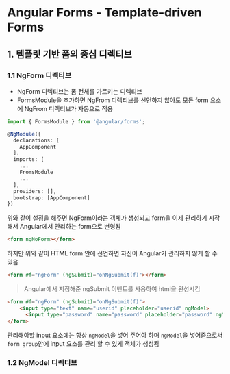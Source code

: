 # Angular Forms - **Template-driven Forms**

## 1. 템플릿 기반 폼의 중심 디렉티브

### 1.1 NgForm 디렉티브

- NgForm 디렉티브는 폼 전체를 가르키는 디렉티브
- FormsModule을 추가하면 NgFrom 디렉티브를 선언하지 않아도 모든 form 요소에 NgFrom 디렉티브가 자동으로 적용

```typescript
import { FormsModule } from '@angular/forms';

@NgModule({
  declarations: [
    AppComponent
  ],
  imports: [
    ...
	FromsModule
    ...
  ],
  providers: [],
  bootstrap: [AppComponent]
})
```

위와 같이 설정을 해주면 NgForm이라는 객체가 생성되고 form을 이제 관리하기 시작해서 Angular에서 관리하는 form으로 변형됨

 ```html
<form ngNoForm></form>
 ```

하지만 위와 같이 HTML form 안에 선언하면 자신이 Angular가 관리하지 않게 할 수 있음

```html
<form #f="ngForm" (ngSubmit)="onNgSubmit(f)"></form>
```

> Angular에서 지정해준 ngSubmit 이벤트를 사용하여 html을 완성시킴

```html
<form #f="ngForm" (ngSubmit)="onNgSubmit(f)">
	<input type="text" name="userid" placeholder="userid" ngModel>
      <input type="password" name="password" placeholder="password" ngModel>
</form>
```

관리해야할 input 요소에는 항상 `ngModel`을 넣어 주어야 하며 `ngModel`을 넣어줌으로써 `form group`안에 input 요소를 관리 할 수 있게 객체가 생성됨

### 1.2 NgModel 디렉티브



